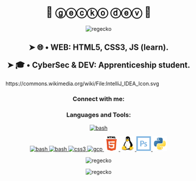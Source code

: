 <h1 align="center">🦎 ⓖⓔⓒⓚⓞ ⓓⓔⓥ 🐸</h1>
<p align="center"> <img src="https://i.pinimg.com/originals/99/ea/b5/99eab5bf1cd45b9899e6346c0141fb71.gif" alt="regecko" /> </p>

<h2 align="center">
 ➤ 🌐 • WEB: HTML5, CSS3, JS (learn).

 ➤ 🎓 • CyberSec & DEV: Apprenticeship student.
</h2>
 https://commons.wikimedia.org/wiki/File:IntelliJ_IDEA_Icon.svg
<h3 align="center">Connect with me:</h3>
<p align="center">
</p>

<h3 align="center">Languages and Tools:</h3>
<p align="center"> <a href="https://www.gnu.org/software/bash/" target="_blank" rel="noreferrer"> <img src="https://www.vectorlogo.zone/logos/gnu_bash/gnu_bash-icon.svg" alt="bash" width="40" height="40"/> <p align="center"> <a href="https://code.visualstudio.com/" target="_blank" rel="noreferrer"> <img src="https://www.vectorlogo.zone/logos/visualstudio_code/visualstudio_code-icon.svg" alt="bash" width="35" height="35"/> <a href="https://code.visualstudio.com/" target="_blank" rel="noreferrer"> <img src="https://www.vectorlogo.zone/logos/visualstudio_code/visualstudio_code-icon.svg" alt="bash" width="35" height="35"/> </a> <a href="https://www.jetbrains.com/idea/" target="_blank" rel="noreferrer"> <img src="https://commons.wikimedia.org/wiki/File:IntelliJ_IDEA_Icon.svg" alt="css3" width="40" height="40"/> </a> <a href="https://cloud.google.com" target="_blank" rel="noreferrer"> <img src="https://www.vectorlogo.zone/logos/google_cloud/google_cloud-icon.svg" alt="gcp" width="40" height="40"/> </a> <a href="https://www.w3.org/html/" target="_blank" rel="noreferrer"> <img src="https://raw.githubusercontent.com/devicons/devicon/master/icons/html5/html5-original-wordmark.svg" alt="html5" width="40" height="40"/> </a> <a href="https://www.linux.org/" target="_blank" rel="noreferrer"> <img src="https://raw.githubusercontent.com/devicons/devicon/master/icons/linux/linux-original.svg" alt="linux" width="40" height="40"/> </a> <a href="https://www.photoshop.com/en" target="_blank" rel="noreferrer"> <img src="https://raw.githubusercontent.com/devicons/devicon/master/icons/photoshop/photoshop-line.svg" alt="photoshop" width="40" height="40"/> </a> <a href="https://www.python.org" target="_blank" rel="noreferrer"> <img src="https://raw.githubusercontent.com/devicons/devicon/master/icons/python/python-original.svg" alt="python" width="40" height="40"/> </a> </p>

<p align="center"> <img src="https://komarev.com/ghpvc/?username=regecko&label=Profile%20views&color=0e75b6&style=flat" alt="regecko" /> </p>
<p align="center"> <img src="https://github-readme-stats.vercel.app/api?username=regecko&show_icons=true&locale=en" alt="regecko" /> </p>
